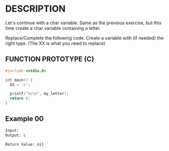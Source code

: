 # DESCRIPTION

Let's continue with a char variable. Same as the previous exercise, but this time create a char variable containing a letter.

Replace/Complete the following code. Create a variable with (if needed) the right type. (The XX is what you need to replace)

## FUNCTION PROTOTYPE (C)

```c
#include <stdio.h>

int main() {
  XX = 'c';

  printf("%c\n", my_letter);
  return 0;
}
```

## Example 00
```bash
Input: 
Output: c

Return Value: nil
```